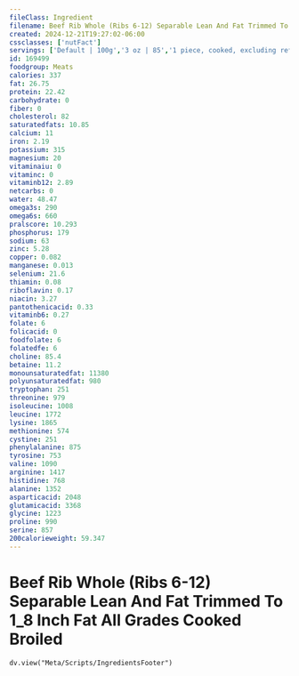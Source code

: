 ```yaml
---
fileClass: Ingredient
filename: Beef Rib Whole (Ribs 6-12) Separable Lean And Fat Trimmed To 1_8 Inch Fat All Grades Cooked Broiled
created: 2024-12-21T19:27:02-06:00
cssclasses: ['nutFact']
servings: ['Default | 100g','3 oz | 85','1 piece, cooked, excluding refuse (yield from 1 lb raw meat with refuse) | 267']
id: 169499
foodgroup: Meats
calories: 337
fat: 26.75
protein: 22.42
carbohydrate: 0
fiber: 0
cholesterol: 82
saturatedfats: 10.85
calcium: 11
iron: 2.19
potassium: 315
magnesium: 20
vitaminaiu: 0
vitaminc: 0
vitaminb12: 2.89
netcarbs: 0
water: 48.47
omega3s: 290
omega6s: 660
pralscore: 10.293
phosphorus: 179
sodium: 63
zinc: 5.28
copper: 0.082
manganese: 0.013
selenium: 21.6
thiamin: 0.08
riboflavin: 0.17
niacin: 3.27
pantothenicacid: 0.33
vitaminb6: 0.27
folate: 6
folicacid: 0
foodfolate: 6
folatedfe: 6
choline: 85.4
betaine: 11.2
monounsaturatedfat: 11380
polyunsaturatedfat: 980
tryptophan: 251
threonine: 979
isoleucine: 1008
leucine: 1772
lysine: 1865
methionine: 574
cystine: 251
phenylalanine: 875
tyrosine: 753
valine: 1090
arginine: 1417
histidine: 768
alanine: 1352
asparticacid: 2048
glutamicacid: 3368
glycine: 1223
proline: 990
serine: 857
200calorieweight: 59.347
---
```


# Beef Rib Whole (Ribs 6-12) Separable Lean And Fat Trimmed To 1_8 Inch Fat All Grades Cooked Broiled

```dataviewjs
dv.view("Meta/Scripts/IngredientsFooter")
```